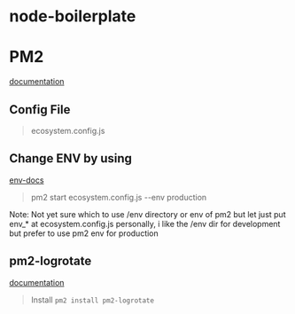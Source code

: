 # node-boilerplate



# PM2
[documentation](https://pm2.io/doc/en/runtime/overview/)

## Config File
> ecosystem.config.js


## Change ENV by using 
[env-docs](https://pm2.io/doc/en/runtime/best-practices/environment-variables/#set-environment-1)
> pm2 start ecosystem.config.js --env production

Note: Not yet sure which to use /env directory or env of pm2 but let just put env_* at ecosystem.config.js personally, i like the /env dir for development but prefer to use pm2 env for production


## pm2-logrotate
[documentation](https://github.com/keymetrics/pm2-logrotate)
> Install `pm2 install pm2-logrotate`
